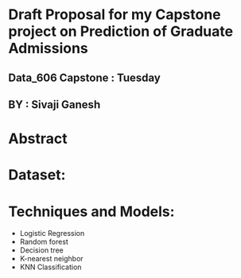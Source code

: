 # Draft Proposal for my Capstone project on Prediction of Graduate Admissions

## Data_606 Capstone : Tuesday

## BY : Sivaji Ganesh

# Abstract





# Dataset:

  


# Techniques and Models:
  * Logistic Regression
  * Random forest
  * Decision tree
  * K-nearest neighbor
  * KNN Classification

